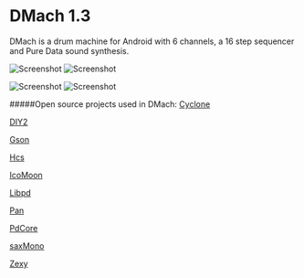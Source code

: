 DMach 1.3
=========

DMach is a drum machine for Android with 6 channels, a 16 step sequencer and Pure Data sound synthesis. 

![Screenshot](https://raw.github.com/simonnorberg/dmach/master/art/screenshots/dmach-1.3-screenshot-1-small.png)
![Screenshot](https://raw.github.com/simonnorberg/dmach/master/art/screenshots/dmach-1.3-screenshot-2-small.png)

![Screenshot](https://raw.github.com/simonnorberg/dmach/master/art/screenshots/dmach-1.3-screenshot-3-small.png)
![Screenshot](https://raw.github.com/simonnorberg/dmach/master/art/screenshots/dmach-1.3-screenshot-4-small.png)

#####Open source projects used in DMach:
[Cyclone](http://suita.chopin.edu.pl/~czaja/miXed/externs/cyclone.html)

[DIY2](http://forum.pdpatchrepo.info/topic/1877/diy2-effects-sample-players-synths-and-sound-synthesis)

[Gson](https://code.google.com/p/google-gson/)

[Hcs](http://puredata.info/downloads/hcs)

[IcoMoon](http://icomoon.io)

[Libpd](http://libpd.cc/)

[Pan](http://puredata.info/downloads/pan)

[PdCore](https://github.com/libpd/pd-for-android)

[saxMono](http://www.saxsoft.de/)

[Zexy](http://puredata.info/downloads/zexy)
